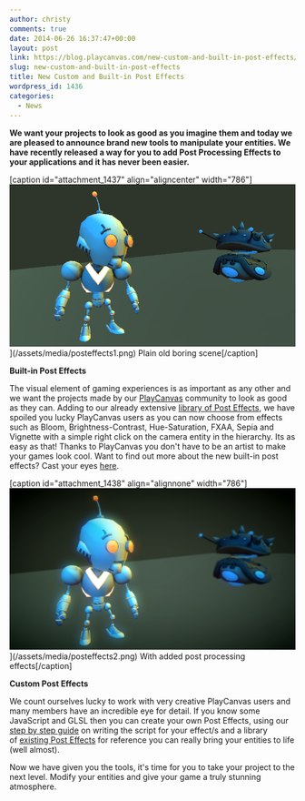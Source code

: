 ```yaml
---
author: christy
comments: true
date: 2014-06-26 16:37:47+00:00
layout: post
link: https://blog.playcanvas.com/new-custom-and-built-in-post-effects/
slug: new-custom-and-built-in-post-effects
title: New Custom and Built-in Post Effects
wordpress_id: 1436
categories:
  - News
---
```


**We want your projects to look as good as you imagine them and today we are pleased to announce brand new tools to manipulate your entities. We have recently released a way for you to add Post Processing Effects to your applications and it has never been easier.**

[caption id="attachment_1437" align="aligncenter" width="786"]![Before](/assets/media/posteffects1.png)](/assets/media/posteffects1.png) Plain old boring scene[/caption]

**Built-in Post Effects**

The visual element of gaming experiences is as important as any other and we want the projects made by our [PlayCanvas](https://playcanvas.com) community to look as good as they can. Adding to our already extensive [library of Post Effects](https://github.com/playcanvas/engine/tree/main/scripts/posteffects), we have spoiled you lucky PlayCanvas users as you can now choose from effects such as Bloom, Brightness-Contrast, Hue-Saturation, FXAA, Sepia and Vignette with a simple right click on the camera entity in the hierarchy. Its as easy as that! Thanks to PlayCanvas you don't have to be an artist to make your games look cool. Want to find out more about the new built-in post effects? Cast your eyes [here](https://developer.playcanvas.com/en/user-manual/graphics/posteffects/).

[caption id="attachment_1438" align="alignnone" width="786"]![After](/assets/media/posteffects2.png)](/assets/media/posteffects2.png) With added post processing effects[/caption]

**Custom Post Effects**

We count ourselves lucky to work with very creative PlayCanvas users and many members have an incredible eye for detail. If you know some JavaScript and GLSL then you can create your own Post Effects, using our [step by step guide](https://developer.playcanvas.com/tutorials/custom-posteffect/) on writing the script for your effect/s and a library of [existing Post Effects](https://github.com/playcanvas/engine/tree/main/scripts/posteffects) for reference you can really bring your entities to life (well almost).

Now we have given you the tools, it's time for you to take your project to the next level. Modify your entities and give your game a truly stunning atmosphere.

